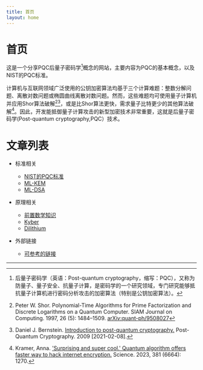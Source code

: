 ```yaml
---
title: 首页
layout: home
---
```

# 首页

这是一个分享PQC后量子密码学[^1]概念的网站，主要内容为PQC的基本概念，以及NIST的PQC标准。

计算机与互联网领域广泛使用的公钥加密算法均基于三个计算难题：整数分解问题、离散对数问题或椭圆曲线离散对数问题。然而，这些难题均可使用量子计算机并应用Shor算法破解[^2][^3]，或是比Shor算法更快，需求量子比特更少的其他算法破解[^4]。因此，开发能抵御量子计算攻击的新型加密技术非常重要，这就是后量子密码学(Post-quantum cryptography,PQC）技术。

# 文章列表
- 标准相关
    - [NIST的PQC标准]
    - [ML-KEM]
    - [ML-DSA]

- 原理相关
    - [前置数学知识]
    - [Kyber]
    - [Dilithium]

- 外部链接
    - [可参考的链接]

[可参考的链接]:./可参考的链接
[NIST的PQC标准]:./NIST的PQC标准
[ML-KEM]:./ML-KEM
[ML-DSA]:./ML-DSA
[前置数学知识]:./前置数学知识
[Kyber]:./Kyber
[Dilithium]:./Dilithium

---

[^1]: 后量子密码学（英语：Post-quantum cryptography，缩写：PQC），又称为防量子、量子安全、抗量子计算，是密码学的一个研究领域，专门研究能够抵抗量子计算机进行密码分析攻击的加密算法（特别是公钥加密算法）。
[^2]: Peter W. Shor. Polynomial-Time Algorithms for Prime Factorization and Discrete Logarithms on a Quantum Computer. SIAM Journal on Computing. 1997, 26 (5): 1484–1509. [arXiv:quant-ph/9508027](https://arxiv.org/abs/quant-ph/9508027)
[^3]: Daniel J. Bernstein. [Introduction to post-quantum cryptography.](http://www.pqcrypto.org/www.springer.com/cda/content/document/cda_downloaddocument/9783540887010-c1.pdf) Post-Quantum Cryptography. 2009 [2021-02-08].
[^4]: Kramer, Anna. ['Surprising and super cool.' Quantum algorithm offers faster way to hack internet encryption.](https://www.science.org/content/article/surprising-and-supercool-quantum-algorithm-offers-faster-way-hack-internet-encryption) Science. 2023, 381 (6664): 1270.
